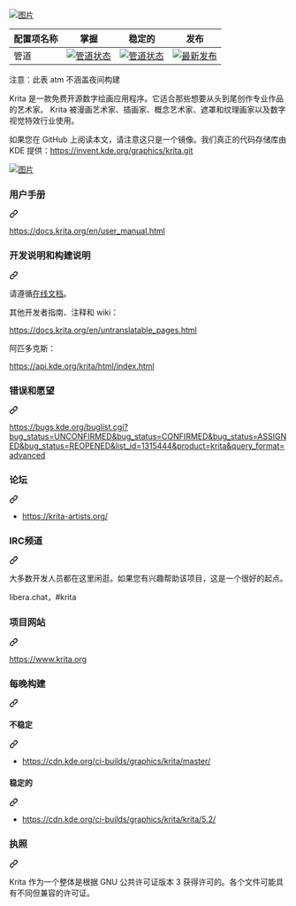 <div class="Box-sc-g0xbh4-0 bJMeLZ js-snippet-clipboard-copy-unpositioned" data-hpc="true"><article class="markdown-body entry-content container-lg" itemprop="text"><p dir="auto"><a target="_blank" rel="noopener noreferrer nofollow" href="https://camo.githubusercontent.com/8eab2d828a34d95c309b00c1e8d3c64c1bc1cb892aa6b76eb112f36bd841b177/68747470733a2f2f6b726974612e6f72672f696d616765732f6b726974612d6c6f676f2d6c696768742e737667"><img src="https://camo.githubusercontent.com/8eab2d828a34d95c309b00c1e8d3c64c1bc1cb892aa6b76eb112f36bd841b177/68747470733a2f2f6b726974612e6f72672f696d616765732f6b726974612d6c6f676f2d6c696768742e737667" alt="图片" data-canonical-src="https://krita.org/images/krita-logo-light.svg" style="max-width: 100%;"></a></p>
<table>
<thead>
<tr>
<th><font style="vertical-align: inherit;"><font style="vertical-align: inherit;">配置项名称</font></font></th>
<th><font style="vertical-align: inherit;"><font style="vertical-align: inherit;">掌握</font></font></th>
<th><font style="vertical-align: inherit;"><font style="vertical-align: inherit;">稳定的</font></font></th>
<th><font style="vertical-align: inherit;"><font style="vertical-align: inherit;">发布</font></font></th>
</tr>
</thead>
<tbody>
<tr>
<td><font style="vertical-align: inherit;"><font style="vertical-align: inherit;">管道</font></font></td>
<td><a href="https://invent.kde.org/graphics/krita/-/commits/master" rel="nofollow"><img src="https://camo.githubusercontent.com/ba08ac9e964e972b35cebbe29a95d71f171a1087ccdbe78c5f6bfa70d2160a89/68747470733a2f2f696e76656e742e6b64652e6f72672f67726170686963732f6b726974612f6261646765732f6d61737465722f706970656c696e652e737667" alt="管道状态" data-canonical-src="https://invent.kde.org/graphics/krita/badges/master/pipeline.svg" style="max-width: 100%;"></a></td>
<td><a href="https://invent.kde.org/graphics/krita/-/commits/krita/5.2" rel="nofollow"><img src="https://camo.githubusercontent.com/f8fd4d684ef4c6b7ccad15ff3d099a38cae85f998e80358310e8e36c31d40efb/68747470733a2f2f696e76656e742e6b64652e6f72672f67726170686963732f6b726974612f6261646765732f6b726974612f352e322f706970656c696e652e737667" alt="管道状态" data-canonical-src="https://invent.kde.org/graphics/krita/badges/krita/5.2/pipeline.svg" style="max-width: 100%;"></a></td>
<td><a href="https://invent.kde.org/graphics/krita/-/releases" rel="nofollow"><img src="https://camo.githubusercontent.com/5fbfe274b9957a8acfa0acda5a6352da2edfdfd385b812b8ef532ca9040d6d3a/68747470733a2f2f696e76656e742e6b64652e6f72672f67726170686963732f6b726974612f2d2f6261646765732f72656c656173652e737667" alt="最新发布" data-canonical-src="https://invent.kde.org/graphics/krita/-/badges/release.svg" style="max-width: 100%;"></a></td>
</tr>
</tbody>
</table>
<p dir="auto"><font style="vertical-align: inherit;"><font style="vertical-align: inherit;">注意：此表 atm 不涵盖夜间构建</font></font></p>
<p dir="auto"><font style="vertical-align: inherit;"><font style="vertical-align: inherit;">Krita 是一款免费开源数字绘画应用程序。它适合那些想要从头到尾创作专业作品的艺术家。 Krita 被漫画艺术家、插画家、概念艺术家、遮罩和纹理画家以及数字视觉特效行业使用。</font></font></p>
<p dir="auto"><font style="vertical-align: inherit;"><font style="vertical-align: inherit;">如果您在 GitHub 上阅读本文，请注意这只是一个镜像。我们真正的代码存储库由 KDE 提供：</font></font><a href="https://invent.kde.org/graphics/krita.git" rel="nofollow"><font style="vertical-align: inherit;"><font style="vertical-align: inherit;">https://invent.kde.org/graphics/krita.git</font></font></a></p>
<p dir="auto"><a target="_blank" rel="noopener noreferrer nofollow" href="https://camo.githubusercontent.com/9f75591584eb32159e6aa76051ee6136b32f5df7b282ba6cfb16fc1c5a1d6a31/68747470733a2f2f6b726974612e6f72672f696d616765732f6865726f2d696d6167652d35302e77656270"><img src="https://camo.githubusercontent.com/9f75591584eb32159e6aa76051ee6136b32f5df7b282ba6cfb16fc1c5a1d6a31/68747470733a2f2f6b726974612e6f72672f696d616765732f6865726f2d696d6167652d35302e77656270" alt="图片" data-canonical-src="https://krita.org/images/hero-image-50.webp" style="max-width: 100%;"></a></p>
<div class="markdown-heading" dir="auto"><h3 tabindex="-1" class="heading-element" dir="auto"><font style="vertical-align: inherit;"><font style="vertical-align: inherit;">用户手册</font></font></h3><a id="user-content-user-manual" class="anchor" aria-label="永久链接：用户手册" href="#user-manual"><svg class="octicon octicon-link" viewBox="0 0 16 16" version="1.1" width="16" height="16" aria-hidden="true"><path d="m7.775 3.275 1.25-1.25a3.5 3.5 0 1 1 4.95 4.95l-2.5 2.5a3.5 3.5 0 0 1-4.95 0 .751.751 0 0 1 .018-1.042.751.751 0 0 1 1.042-.018 1.998 1.998 0 0 0 2.83 0l2.5-2.5a2.002 2.002 0 0 0-2.83-2.83l-1.25 1.25a.751.751 0 0 1-1.042-.018.751.751 0 0 1-.018-1.042Zm-4.69 9.64a1.998 1.998 0 0 0 2.83 0l1.25-1.25a.751.751 0 0 1 1.042.018.751.751 0 0 1 .018 1.042l-1.25 1.25a3.5 3.5 0 1 1-4.95-4.95l2.5-2.5a3.5 3.5 0 0 1 4.95 0 .751.751 0 0 1-.018 1.042.751.751 0 0 1-1.042.018 1.998 1.998 0 0 0-2.83 0l-2.5 2.5a1.998 1.998 0 0 0 0 2.83Z"></path></svg></a></div>
<p dir="auto"><a href="https://docs.krita.org/en/user_manual.html" rel="nofollow"><font style="vertical-align: inherit;"><font style="vertical-align: inherit;">https://docs.krita.org/en/user_manual.html</font></font></a></p>
<div class="markdown-heading" dir="auto"><h3 tabindex="-1" class="heading-element" dir="auto"><font style="vertical-align: inherit;"><font style="vertical-align: inherit;">开发说明和构建说明</font></font></h3><a id="user-content-development-notes-and-build-instructions" class="anchor" aria-label="永久链接：开发说明和构建说明" href="#development-notes-and-build-instructions"><svg class="octicon octicon-link" viewBox="0 0 16 16" version="1.1" width="16" height="16" aria-hidden="true"><path d="m7.775 3.275 1.25-1.25a3.5 3.5 0 1 1 4.95 4.95l-2.5 2.5a3.5 3.5 0 0 1-4.95 0 .751.751 0 0 1 .018-1.042.751.751 0 0 1 1.042-.018 1.998 1.998 0 0 0 2.83 0l2.5-2.5a2.002 2.002 0 0 0-2.83-2.83l-1.25 1.25a.751.751 0 0 1-1.042-.018.751.751 0 0 1-.018-1.042Zm-4.69 9.64a1.998 1.998 0 0 0 2.83 0l1.25-1.25a.751.751 0 0 1 1.042.018.751.751 0 0 1 .018 1.042l-1.25 1.25a3.5 3.5 0 1 1-4.95-4.95l2.5-2.5a3.5 3.5 0 0 1 4.95 0 .751.751 0 0 1-.018 1.042.751.751 0 0 1-1.042.018 1.998 1.998 0 0 0-2.83 0l-2.5 2.5a1.998 1.998 0 0 0 0 2.83Z"></path></svg></a></div>
<p dir="auto"><font style="vertical-align: inherit;"><font style="vertical-align: inherit;">请遵循</font></font><a href="https://docs.krita.org/en/untranslatable_pages/building_krita.html" rel="nofollow"><font style="vertical-align: inherit;"><font style="vertical-align: inherit;">在线文档</font></font></a><font style="vertical-align: inherit;"><font style="vertical-align: inherit;">。</font></font></p>
<p dir="auto"><font style="vertical-align: inherit;"><font style="vertical-align: inherit;">其他开发者指南、注释和 wiki：</font></font></p>
<p dir="auto"><a href="https://docs.krita.org/en/untranslatable_pages.html" rel="nofollow"><font style="vertical-align: inherit;"><font style="vertical-align: inherit;">https://docs.krita.org/en/untranslatable_pages.html</font></font></a></p>
<p dir="auto"><font style="vertical-align: inherit;"><font style="vertical-align: inherit;">阿匹多克斯：</font></font></p>
<p dir="auto"><a href="https://api.kde.org/krita/html/index.html" rel="nofollow"><font style="vertical-align: inherit;"><font style="vertical-align: inherit;">https://api.kde.org/krita/html/index.html</font></font></a></p>
<div class="markdown-heading" dir="auto"><h3 tabindex="-1" class="heading-element" dir="auto"><font style="vertical-align: inherit;"><font style="vertical-align: inherit;">错误和愿望</font></font></h3><a id="user-content-bugs-and-wishes" class="anchor" aria-label="永久链接：错误和愿望" href="#bugs-and-wishes"><svg class="octicon octicon-link" viewBox="0 0 16 16" version="1.1" width="16" height="16" aria-hidden="true"><path d="m7.775 3.275 1.25-1.25a3.5 3.5 0 1 1 4.95 4.95l-2.5 2.5a3.5 3.5 0 0 1-4.95 0 .751.751 0 0 1 .018-1.042.751.751 0 0 1 1.042-.018 1.998 1.998 0 0 0 2.83 0l2.5-2.5a2.002 2.002 0 0 0-2.83-2.83l-1.25 1.25a.751.751 0 0 1-1.042-.018.751.751 0 0 1-.018-1.042Zm-4.69 9.64a1.998 1.998 0 0 0 2.83 0l1.25-1.25a.751.751 0 0 1 1.042.018.751.751 0 0 1 .018 1.042l-1.25 1.25a3.5 3.5 0 1 1-4.95-4.95l2.5-2.5a3.5 3.5 0 0 1 4.95 0 .751.751 0 0 1-.018 1.042.751.751 0 0 1-1.042.018 1.998 1.998 0 0 0-2.83 0l-2.5 2.5a1.998 1.998 0 0 0 0 2.83Z"></path></svg></a></div>
<p dir="auto"><a href="https://bugs.kde.org/buglist.cgi?bug_status=UNCONFIRMED&amp;bug_status=CONFIRMED&amp;bug_status=ASSIGNED&amp;bug_status=REOPENED&amp;list_id=1315444&amp;product=krita&amp;query_format=advanced" rel="nofollow"><font style="vertical-align: inherit;"><font style="vertical-align: inherit;">https://bugs.kde.org/buglist.cgi?bug_status=UNCONFIRMED&amp;bug_status=CONFIRMED&amp;bug_status=ASSIGNED&amp;bug_status=REOPENED&amp;list_id=1315444&amp;product=krita&amp;query_format=advanced</font></font></a></p>
<div class="markdown-heading" dir="auto"><h3 tabindex="-1" class="heading-element" dir="auto"><font style="vertical-align: inherit;"><font style="vertical-align: inherit;">论坛</font></font></h3><a id="user-content-discussion-forum" class="anchor" aria-label="永久链接：讨论论坛" href="#discussion-forum"><svg class="octicon octicon-link" viewBox="0 0 16 16" version="1.1" width="16" height="16" aria-hidden="true"><path d="m7.775 3.275 1.25-1.25a3.5 3.5 0 1 1 4.95 4.95l-2.5 2.5a3.5 3.5 0 0 1-4.95 0 .751.751 0 0 1 .018-1.042.751.751 0 0 1 1.042-.018 1.998 1.998 0 0 0 2.83 0l2.5-2.5a2.002 2.002 0 0 0-2.83-2.83l-1.25 1.25a.751.751 0 0 1-1.042-.018.751.751 0 0 1-.018-1.042Zm-4.69 9.64a1.998 1.998 0 0 0 2.83 0l1.25-1.25a.751.751 0 0 1 1.042.018.751.751 0 0 1 .018 1.042l-1.25 1.25a3.5 3.5 0 1 1-4.95-4.95l2.5-2.5a3.5 3.5 0 0 1 4.95 0 .751.751 0 0 1-.018 1.042.751.751 0 0 1-1.042.018 1.998 1.998 0 0 0-2.83 0l-2.5 2.5a1.998 1.998 0 0 0 0 2.83Z"></path></svg></a></div>
<ul dir="auto">
<li><a href="https://krita-artists.org/" rel="nofollow"><font style="vertical-align: inherit;"><font style="vertical-align: inherit;">https://krita-artists.org/</font></font></a></li>
</ul>
<div class="markdown-heading" dir="auto"><h3 tabindex="-1" class="heading-element" dir="auto"><font style="vertical-align: inherit;"><font style="vertical-align: inherit;">IRC频道</font></font></h3><a id="user-content-irc-channel" class="anchor" aria-label="永久链接：IRC 频道" href="#irc-channel"><svg class="octicon octicon-link" viewBox="0 0 16 16" version="1.1" width="16" height="16" aria-hidden="true"><path d="m7.775 3.275 1.25-1.25a3.5 3.5 0 1 1 4.95 4.95l-2.5 2.5a3.5 3.5 0 0 1-4.95 0 .751.751 0 0 1 .018-1.042.751.751 0 0 1 1.042-.018 1.998 1.998 0 0 0 2.83 0l2.5-2.5a2.002 2.002 0 0 0-2.83-2.83l-1.25 1.25a.751.751 0 0 1-1.042-.018.751.751 0 0 1-.018-1.042Zm-4.69 9.64a1.998 1.998 0 0 0 2.83 0l1.25-1.25a.751.751 0 0 1 1.042.018.751.751 0 0 1 .018 1.042l-1.25 1.25a3.5 3.5 0 1 1-4.95-4.95l2.5-2.5a3.5 3.5 0 0 1 4.95 0 .751.751 0 0 1-.018 1.042.751.751 0 0 1-1.042.018 1.998 1.998 0 0 0-2.83 0l-2.5 2.5a1.998 1.998 0 0 0 0 2.83Z"></path></svg></a></div>
<p dir="auto"><font style="vertical-align: inherit;"><font style="vertical-align: inherit;">大多数开发人员都在这里闲逛。如果您有兴趣帮助该项目，这是一个很好的起点。</font></font></p>
<p dir="auto"><font style="vertical-align: inherit;"><font style="vertical-align: inherit;">libera.chat，#krita</font></font></p>
<div class="markdown-heading" dir="auto"><h3 tabindex="-1" class="heading-element" dir="auto"><font style="vertical-align: inherit;"><font style="vertical-align: inherit;">项目网站</font></font></h3><a id="user-content-project-website" class="anchor" aria-label="永久链接：项目网站" href="#project-website"><svg class="octicon octicon-link" viewBox="0 0 16 16" version="1.1" width="16" height="16" aria-hidden="true"><path d="m7.775 3.275 1.25-1.25a3.5 3.5 0 1 1 4.95 4.95l-2.5 2.5a3.5 3.5 0 0 1-4.95 0 .751.751 0 0 1 .018-1.042.751.751 0 0 1 1.042-.018 1.998 1.998 0 0 0 2.83 0l2.5-2.5a2.002 2.002 0 0 0-2.83-2.83l-1.25 1.25a.751.751 0 0 1-1.042-.018.751.751 0 0 1-.018-1.042Zm-4.69 9.64a1.998 1.998 0 0 0 2.83 0l1.25-1.25a.751.751 0 0 1 1.042.018.751.751 0 0 1 .018 1.042l-1.25 1.25a3.5 3.5 0 1 1-4.95-4.95l2.5-2.5a3.5 3.5 0 0 1 4.95 0 .751.751 0 0 1-.018 1.042.751.751 0 0 1-1.042.018 1.998 1.998 0 0 0-2.83 0l-2.5 2.5a1.998 1.998 0 0 0 0 2.83Z"></path></svg></a></div>
<p dir="auto"><a href="https://www.krita.org" rel="nofollow"><font style="vertical-align: inherit;"><font style="vertical-align: inherit;">https://www.krita.org</font></font></a></p>
<div class="markdown-heading" dir="auto"><h3 tabindex="-1" class="heading-element" dir="auto"><font style="vertical-align: inherit;"><font style="vertical-align: inherit;">每晚构建</font></font></h3><a id="user-content-nightly-builds" class="anchor" aria-label="永久链接：每晚构建" href="#nightly-builds"><svg class="octicon octicon-link" viewBox="0 0 16 16" version="1.1" width="16" height="16" aria-hidden="true"><path d="m7.775 3.275 1.25-1.25a3.5 3.5 0 1 1 4.95 4.95l-2.5 2.5a3.5 3.5 0 0 1-4.95 0 .751.751 0 0 1 .018-1.042.751.751 0 0 1 1.042-.018 1.998 1.998 0 0 0 2.83 0l2.5-2.5a2.002 2.002 0 0 0-2.83-2.83l-1.25 1.25a.751.751 0 0 1-1.042-.018.751.751 0 0 1-.018-1.042Zm-4.69 9.64a1.998 1.998 0 0 0 2.83 0l1.25-1.25a.751.751 0 0 1 1.042.018.751.751 0 0 1 .018 1.042l-1.25 1.25a3.5 3.5 0 1 1-4.95-4.95l2.5-2.5a3.5 3.5 0 0 1 4.95 0 .751.751 0 0 1-.018 1.042.751.751 0 0 1-1.042.018 1.998 1.998 0 0 0-2.83 0l-2.5 2.5a1.998 1.998 0 0 0 0 2.83Z"></path></svg></a></div>
<div class="markdown-heading" dir="auto"><h4 tabindex="-1" class="heading-element" dir="auto"><font style="vertical-align: inherit;"><font style="vertical-align: inherit;">不稳定</font></font></h4><a id="user-content-unstable" class="anchor" aria-label="永久链接：不稳定" href="#unstable"><svg class="octicon octicon-link" viewBox="0 0 16 16" version="1.1" width="16" height="16" aria-hidden="true"><path d="m7.775 3.275 1.25-1.25a3.5 3.5 0 1 1 4.95 4.95l-2.5 2.5a3.5 3.5 0 0 1-4.95 0 .751.751 0 0 1 .018-1.042.751.751 0 0 1 1.042-.018 1.998 1.998 0 0 0 2.83 0l2.5-2.5a2.002 2.002 0 0 0-2.83-2.83l-1.25 1.25a.751.751 0 0 1-1.042-.018.751.751 0 0 1-.018-1.042Zm-4.69 9.64a1.998 1.998 0 0 0 2.83 0l1.25-1.25a.751.751 0 0 1 1.042.018.751.751 0 0 1 .018 1.042l-1.25 1.25a3.5 3.5 0 1 1-4.95-4.95l2.5-2.5a3.5 3.5 0 0 1 4.95 0 .751.751 0 0 1-.018 1.042.751.751 0 0 1-1.042.018 1.998 1.998 0 0 0-2.83 0l-2.5 2.5a1.998 1.998 0 0 0 0 2.83Z"></path></svg></a></div>
<ul dir="auto">
<li><a href="https://cdn.kde.org/ci-builds/graphics/krita/master/" rel="nofollow"><font style="vertical-align: inherit;"><font style="vertical-align: inherit;">https://cdn.kde.org/ci-builds/graphics/krita/master/</font></font></a></li>
</ul>
<div class="markdown-heading" dir="auto"><h4 tabindex="-1" class="heading-element" dir="auto"><font style="vertical-align: inherit;"><font style="vertical-align: inherit;">稳定的</font></font></h4><a id="user-content-stable" class="anchor" aria-label="永久链接：稳定" href="#stable"><svg class="octicon octicon-link" viewBox="0 0 16 16" version="1.1" width="16" height="16" aria-hidden="true"><path d="m7.775 3.275 1.25-1.25a3.5 3.5 0 1 1 4.95 4.95l-2.5 2.5a3.5 3.5 0 0 1-4.95 0 .751.751 0 0 1 .018-1.042.751.751 0 0 1 1.042-.018 1.998 1.998 0 0 0 2.83 0l2.5-2.5a2.002 2.002 0 0 0-2.83-2.83l-1.25 1.25a.751.751 0 0 1-1.042-.018.751.751 0 0 1-.018-1.042Zm-4.69 9.64a1.998 1.998 0 0 0 2.83 0l1.25-1.25a.751.751 0 0 1 1.042.018.751.751 0 0 1 .018 1.042l-1.25 1.25a3.5 3.5 0 1 1-4.95-4.95l2.5-2.5a3.5 3.5 0 0 1 4.95 0 .751.751 0 0 1-.018 1.042.751.751 0 0 1-1.042.018 1.998 1.998 0 0 0-2.83 0l-2.5 2.5a1.998 1.998 0 0 0 0 2.83Z"></path></svg></a></div>
<ul dir="auto">
<li><a href="https://cdn.kde.org/ci-builds/graphics/krita/krita/5.2/" rel="nofollow"><font style="vertical-align: inherit;"><font style="vertical-align: inherit;">https://cdn.kde.org/ci-builds/graphics/krita/krita/5.2/</font></font></a></li>
</ul>
<div class="markdown-heading" dir="auto"><h3 tabindex="-1" class="heading-element" dir="auto"><font style="vertical-align: inherit;"><font style="vertical-align: inherit;">执照</font></font></h3><a id="user-content-license" class="anchor" aria-label="永久链接：许可证" href="#license"><svg class="octicon octicon-link" viewBox="0 0 16 16" version="1.1" width="16" height="16" aria-hidden="true"><path d="m7.775 3.275 1.25-1.25a3.5 3.5 0 1 1 4.95 4.95l-2.5 2.5a3.5 3.5 0 0 1-4.95 0 .751.751 0 0 1 .018-1.042.751.751 0 0 1 1.042-.018 1.998 1.998 0 0 0 2.83 0l2.5-2.5a2.002 2.002 0 0 0-2.83-2.83l-1.25 1.25a.751.751 0 0 1-1.042-.018.751.751 0 0 1-.018-1.042Zm-4.69 9.64a1.998 1.998 0 0 0 2.83 0l1.25-1.25a.751.751 0 0 1 1.042.018.751.751 0 0 1 .018 1.042l-1.25 1.25a3.5 3.5 0 1 1-4.95-4.95l2.5-2.5a3.5 3.5 0 0 1 4.95 0 .751.751 0 0 1-.018 1.042.751.751 0 0 1-1.042.018 1.998 1.998 0 0 0-2.83 0l-2.5 2.5a1.998 1.998 0 0 0 0 2.83Z"></path></svg></a></div>
<p dir="auto"><font style="vertical-align: inherit;"><font style="vertical-align: inherit;">Krita 作为一个整体是根据 GNU 公共许可证版本 3 获得许可的。各个文件可能具有不同但兼容的许可证。</font></font></p>
</article></div>
